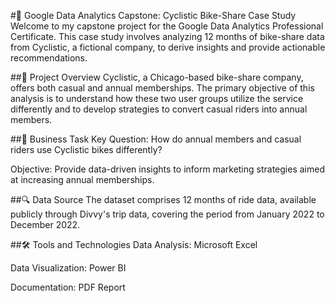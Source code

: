 #🚴 Google Data Analytics Capstone: Cyclistic Bike-Share Case Study
Welcome to my capstone project for the Google Data Analytics Professional Certificate. This case study involves analyzing 12 months of bike-share data from Cyclistic, a fictional company, to derive insights and provide actionable recommendations.

##📌 Project Overview
Cyclistic, a Chicago-based bike-share company, offers both casual and annual memberships. The primary objective of this analysis is to understand how these two user groups utilize the service differently and to develop strategies to convert casual riders into annual members.

##🧭 Business Task
Key Question: How do annual members and casual riders use Cyclistic bikes differently?

Objective: Provide data-driven insights to inform marketing strategies aimed at increasing annual memberships.

##🔍 Data Source
The dataset comprises 12 months of ride data, available publicly through Divvy's trip data, covering the period from January 2022 to December 2022.

##🛠️ Tools and Technologies
Data Analysis: Microsoft Excel

Data Visualization: Power BI

Documentation: PDF Report
